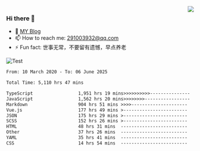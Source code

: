 <img align='right' src='https://github-readme-stats.vercel.app/api?username=niaogege&show_icons=true&theme=radical'/>

### Hi there 👋

- 🌱 [MY Blog](https://bythewayer.com/)
- 📫 How to reach me: 291003932@qq.com
- ⚡ Fun fact:  世事无常，不要留有遗憾，早点养老

![Test](https://github-readme-stats.vercel.app/api/top-langs/?username=niaogege&layout=compact)

<!--START_SECTION:waka-->

```txt
From: 10 March 2020 - To: 06 June 2025

Total Time: 5,110 hrs 47 mins

TypeScript                 1,951 hrs 19 mins>>>>>>>>>>---------------   38.18 %
JavaScript                 1,562 hrs 20 mins>>>>>>>>-----------------   30.57 %
Markdown                   904 hrs 51 mins >>>>---------------------   17.70 %
Vue.js                     177 hrs 49 mins >------------------------   03.48 %
JSON                       175 hrs 29 mins >------------------------   03.43 %
SCSS                       152 hrs 26 mins >------------------------   02.98 %
HTML                       48 hrs 31 mins  -------------------------   00.95 %
Other                      37 hrs 26 mins  -------------------------   00.73 %
YAML                       35 hrs 41 mins  -------------------------   00.70 %
CSS                        14 hrs 54 mins  -------------------------   00.29 %
```

<!--END_SECTION:waka-->
